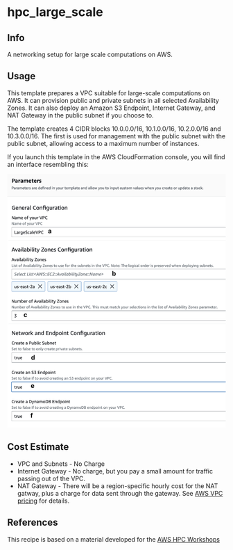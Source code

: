 # hpc_large_scale

## Info

A networking setup for large scale computations on AWS.

## Usage

This template prepares a VPC suitable for large-scale computations on AWS. It can provision 
public and private subnets in all selected Availability Zones. It can also deploy an 
Amazon S3 Endpoint, Internet Gateway, and NAT Gateway in the public subnet if you 
choose to.  

The template creates 4 CIDR blocks 10.0.0.0/16, 10.1.0.0/16, 10.2.0.0/16 and
10.3.0.0/16. The first is used for management with the public subnet with the 
public subnet, allowing access to a maximum number of instances. 

If you launch this template in the AWS CloudFormation console, you will find an 
interface resembling this:

![meep](docs/console.png)

## Cost Estimate

* VPC and Subnets - No Charge
* Internet Gateway - No charge, but you pay a small amount for traffic passing out of the VPC.
* NAT Gateway - There will be a region-specific hourly cost for the NAT gatway, plus a charge for data sent through the gateway. See [AWS VPC pricing](https://aws.amazon.com/vpc/pricing/) for details.

## References

This recipe is based on a material developed for the [AWS HPC Workshops](https://github.com/aws-samples/aws-hpc-tutorials/blob/ml/static/template/VPC-Large-Scale.yaml)

